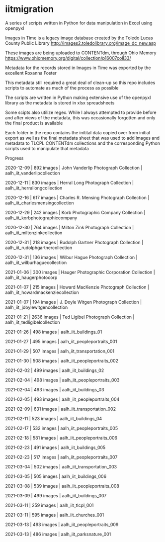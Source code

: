 # iitmigration
A series of scripts written in Python for data manipulation in Excel using openpyxl

Images in Time is a legacy image database created by the Toledo Lucas County Public Library
http://images2.toledolibrary.org/image_dc_new.asp

These images are being uploaded to CONTENTdm, through Ohio Memory
https://www.ohiomemory.org/digital/collection/p16007coll33/

Metadata for the records stored in Images in Time was exported by the excellent Roxanna Foster

This metadata still required a great deal of clean-up so this repo includes scripts to automate as much of the process as possible

The scripts are written in Python making extensive use of the openpyxl library as the metadata is stored in xlsx spreadsheets

Some scipts also utilize regex. While I always attempted to provide before and after views of the metadata, this was occasionally forgotten and only the final product is available

Each folder in the repo contains the initital data copied over from initial export as well as the final metadata sheet that was used to add images and metadata to TLCPL CONTENTdm collections and the corresponding Python scripts used to manipulate that metadata

Progress

2020-12-09 | 892 images | John Vanderlip Photograph Collection | aalh_iit_vanderlipcollection

2020-12-11 | 830 images | Herral Long Photograph Collection | aalh_iit_herrallongcollection

2020-12-16 | 617 images | Charles R. Mensing Photograph Collection | aalh_iit_charlesmensingcollection

2020-12-29 | 242 images | Korb Photographic Company Collection | aalh_iit_korbphotographiccompany

2020-12-30 | 764 images | Milton Zink Photograph Collection | aalh_iit_miltonzinkcollection

2020-12-31 | 218 images | Rudolph Gartner Photograph Collection | aalh_iit_rudolphgartnercollection

2020-12-31 | 136 images | Wilbur Hague Photograph Collection | aalh_iit_wilburhaguecollection

2021-01-06 | 300 images | Hauger Photographic Corporation Collection | aalh_iit_haugerphotocorp

2021-01-07 | 215 images | Howard MacKenzie Photograph Collection | aalh_iit_howardmackenziecollection

2021-01-07 | 194 images | J. Doyle Witgen Photograph Collection | aalh_iit_jdoylewitgencollection

2021-01-21 | 2636 images | Ted Ligibel Photograph Collection | aalh_iit_tedligibelcollection

2021-01-26 | 498 images | aalh_iit_buildings_01

2021-01-27 | 495 images | aalh_iit_peopleportraits_001

2021-01-29 | 507 images | aalh_iit_transportation_001

2021-01-30 | 508 images | aalh_iit_peopleportraits_002

2021-02-02 | 499 images | aalh_iit_buildings_02

2021-02-04 | 498 images | aalh_iit_peopleportraits_003

2021-02-04 | 493 images | aalh_iit_buildings_03

2021-02-05 | 493 images | aalh_iit_peopleportraits_004

2021-02-09 | 631 images | aalh_iit_transportation_002

2021-02-11 | 523 images | aalh_iit_buildings_04

2021-02-17 | 532 images | aalh_iit_peopleportraits_005

2021-02-18 | 581 images | aalh_iit_peopleportraits_006

2021-02-23 | 491 images | aalh_iit_buildings_005

2021-02-23 | 517 images | aalh_iit_peopleportraits_007

2021-03-04 | 502 images | aalh_iit_transportation_003

2021-03-05 | 505 images | aalh_iit_buildings_006

2021-03-08 | 539 images | aalh_iit_peopleportraits_008

2021-03-09 | 499 images | aalh_iit_buildings_007

2021-03-11 | 259 images | aalh_iit_tlcpl_001

2021-03-11 | 595 images | aalh_iit_churches_001

2021-03-13 | 493 images | aalh_iit_peopleportraits_009

2021-03-13 | 486 images | aalh_iit_parksnature_001
